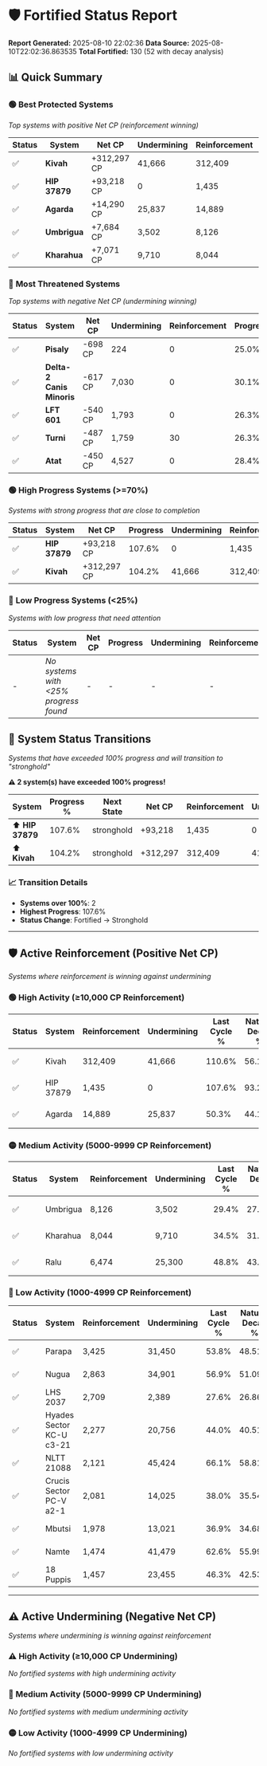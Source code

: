 # 🛡️ Fortified Status Report

**Report Generated:** 2025-08-10 22:02:36
**Data Source:** 2025-08-10T22:02:36.863535
**Total Fortified:** 130 (52 with decay analysis)

## 📊 Quick Summary

### 🟢 **Best Protected Systems**
*Top systems with positive Net CP (reinforcement winning)*

| Status | System | Net CP | Undermining | Reinforcement | Progress |
|--------|--------|--------|-------------|---------------|----------|
| ✅ | **Kivah** | +312,297 CP | 41,666 | 312,409 | 104.2% |
| ✅ | **HIP 37879** | +93,218 CP | 0 | 1,435 | 107.6% |
| ✅ | **Agarda** | +14,290 CP | 25,837 | 14,889 | 46.3% |
| ✅ | **Umbrigua** | +7,684 CP | 3,502 | 8,126 | 28.9% |
| ✅ | **Kharahua** | +7,071 CP | 9,710 | 8,044 | 33.0% |

### 🔴 **Most Threatened Systems**
*Top systems with negative Net CP (undermining winning)*

| Status | System | Net CP | Undermining | Reinforcement | Progress |
|--------|--------|--------|-------------|---------------|----------|
| ✅ | **Pisaly** | -698 CP | 224 | 0 | 25.0% |
| ✅ | **Delta-2 Canis Minoris** | -617 CP | 7,030 | 0 | 30.1% |
| ✅ | **LFT 601** | -540 CP | 1,793 | 0 | 26.3% |
| ✅ | **Turni** | -487 CP | 1,759 | 30 | 26.3% |
| ✅ | **Atat** | -450 CP | 4,527 | 0 | 28.4% |

### 🟢 **High Progress Systems (>=70%)**
*Systems with strong progress that are close to completion*

| Status | System | Net CP | Progress | Undermining | Reinforcement |
|--------|--------|--------|----------|-------------|---------------|
| ✅ | **HIP 37879** | +93,218 CP | 107.6% | 0 | 1,435 |
| ✅ | **Kivah** | +312,297 CP | 104.2% | 41,666 | 312,409 |

### 🔴 **Low Progress Systems (<25%)**
*Systems with low progress that need attention*

| Status | System | Net CP | Progress | Undermining | Reinforcement |
|--------|--------|--------|----------|-------------|---------------|
| - | *No systems with <25% progress found* | - | - | - | - |
## 🔄 System Status Transitions  
*Systems that have exceeded 100% progress and will transition to "stronghold"*

**⚠️ 2 system(s) have exceeded 100% progress!**

| System | Progress % | Next State | Net CP | Reinforcement | Undermining | 
|--------|------------|-------------|--------|---------------|-------------|
| ⬆️ **HIP 37879** | 107.6% | stronghold | +93,218 | 1,435 | 0 |
| ⬆️ **Kivah** | 104.2% | stronghold | +312,297 | 312,409 | 41,666 |

### 📈 Transition Details
- **Systems over 100%**: 2
- **Highest Progress**: 107.6%
- **Status Change**: Fortified → Stronghold

---

## 🛡️ Active Reinforcement (Positive Net CP)
*Systems where reinforcement is winning against undermining*

### 🟢 High Activity (≥10,000 CP Reinforcement)

| Status | System | Reinforcement | Undermining | Last Cycle % | Natural Decay % | Current Progress % | Current CP | Net CP | Activity |
|--------|--------|---------------|-------------|--------------|-----------------|-------------------|------------|--------|----------|
| ✅ | Kivah | 312,409 | 41,666 | 110.6% | 56.15% | 104.2% | 677,300 | +312,297 | 🟢 High Reinforcement |
| ✅ | HIP 37879 | 1,435 | 0 | 107.6% | 93.26% | 107.6% | 699,399 | +93,218 | 🟢 High Reinforcement |
| ✅ | Agarda | 14,889 | 25,837 | 50.3% | 44.10% | 46.3% | 300,950 | +14,290 | 🟢 High Reinforcement |

### 🟡 Medium Activity (5000-9999 CP Reinforcement)

| Status | System | Reinforcement | Undermining | Last Cycle % | Natural Decay % | Current Progress % | Current CP | Net CP | Activity |
|--------|--------|---------------|-------------|--------------|-----------------|-------------------|------------|--------|----------|
| ✅ | Umbrigua | 8,126 | 3,502 | 29.4% | 27.72% | 28.9% | 187,850 | +7,684 | 🟡 Medium Reinforcement |
| ✅ | Kharahua | 8,044 | 9,710 | 34.5% | 31.91% | 33.0% | 214,500 | +7,071 | 🟡 Medium Reinforcement |
| ✅ | Ralu | 6,474 | 25,300 | 48.8% | 43.95% | 44.9% | 291,850 | +6,202 | 🟡 Medium Reinforcement |

### 🔴 Low Activity (1000-4999 CP Reinforcement)

| Status | System | Reinforcement | Undermining | Last Cycle % | Natural Decay % | Current Progress % | Current CP | Net CP | Activity |
|--------|--------|---------------|-------------|--------------|-----------------|-------------------|------------|--------|----------|
| ✅ | Parapa | 3,425 | 31,450 | 53.8% | 48.51% | 49.0% | 318,500 | +3,182 | 🔵 Low Reinforcement |
| ✅ | Nugua | 2,863 | 34,901 | 56.9% | 51.09% | 51.5% | 334,750 | +2,661 | 🔵 Low Reinforcement |
| ✅ | LHS 2037 | 2,709 | 2,389 | 27.6% | 26.86% | 27.2% | 176,800 | +2,217 | 🔵 Low Reinforcement |
| ✅ | Hyades Sector KC-U c3-21 | 2,277 | 20,756 | 44.0% | 40.51% | 40.8% | 265,200 | +1,895 | 🔵 Low Reinforcement |
| ✅ | NLTT 21088 | 2,121 | 45,424 | 66.1% | 58.81% | 59.1% | 384,150 | +1,853 | 🔵 Low Reinforcement |
| ✅ | Crucis Sector PC-V a2-1 | 2,081 | 14,025 | 38.0% | 35.54% | 35.8% | 232,700 | +1,702 | 🔵 Low Reinforcement |
| ✅ | Mbutsi | 1,978 | 13,021 | 36.9% | 34.68% | 34.9% | 226,849 | +1,439 | 🔵 Low Reinforcement |
| ✅ | Namte | 1,474 | 41,479 | 62.6% | 55.99% | 56.2% | 365,300 | +1,333 | 🔵 Low Reinforcement |
| ✅ | 18 Puppis | 1,457 | 23,455 | 46.3% | 42.53% | 42.7% | 277,550 | +1,112 | 🔵 Low Reinforcement |


---

## ⚠️ Active Undermining (Negative Net CP)
*Systems where undermining is winning against reinforcement*

### ⚠️ High Activity (≥10,000 CP Undermining)

*No fortified systems with high undermining activity*

### 🔶 Medium Activity (5000-9999 CP Undermining)

*No fortified systems with medium undermining activity*

### 🟡 Low Activity (1000-4999 CP Undermining)

*No fortified systems with low undermining activity*
